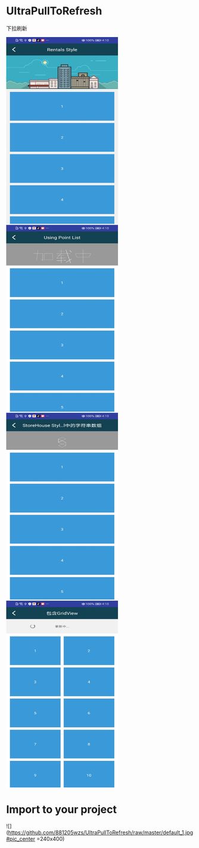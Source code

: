 # UItraPullToRefresh
下拉刷新

<img src="https://github.com/881205wzs/UItraPullToRefresh/raw/master/default_1.jpg" height="500" width="300"/><img src="https://github.com/881205wzs/UItraPullToRefresh/raw/master/default_2.jpg" height="500" width="300"/><img src="https://github.com/881205wzs/UItraPullToRefresh/raw/master/default_3.jpg" height="500" width="300"/><img src="https://github.com/881205wzs/UItraPullToRefresh/raw/master/default_4.jpg" height="500" width="300"/>

# Import to your project

![](https://github.com/881205wzs/UItraPullToRefresh/raw/master/default_1.jpg#pic_center =240x400)

